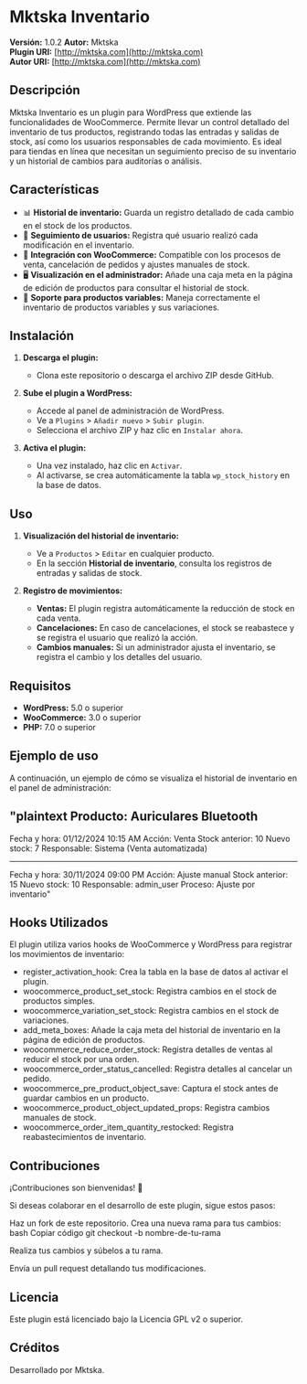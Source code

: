 # Mktska Inventario

**Versión:** 1.0.2
**Autor:** Mktska  
**Plugin URI:** [http://mktska.com](http://mktska.com)  
**Autor URI:** [http://mktska.com](http://mktska.com)

## Descripción

Mktska Inventario es un plugin para WordPress que extiende las funcionalidades de WooCommerce. Permite llevar un control detallado del inventario de tus productos, registrando todas las entradas y salidas de stock, así como los usuarios responsables de cada movimiento. Es ideal para tiendas en línea que necesitan un seguimiento preciso de su inventario y un historial de cambios para auditorías o análisis.

## Características

- 📊 **Historial de inventario:** Guarda un registro detallado de cada cambio en el stock de los productos.
- 👤 **Seguimiento de usuarios:** Registra qué usuario realizó cada modificación en el inventario.
- 🛒 **Integración con WooCommerce:** Compatible con los procesos de venta, cancelación de pedidos y ajustes manuales de stock.
- 🖥️ **Visualización en el administrador:** Añade una caja meta en la página de edición de productos para consultar el historial de stock.
- 🔄 **Soporte para productos variables:** Maneja correctamente el inventario de productos variables y sus variaciones.

## Instalación

1. **Descarga el plugin:**
   - Clona este repositorio o descarga el archivo ZIP desde GitHub.

2. **Sube el plugin a WordPress:**
   - Accede al panel de administración de WordPress.
   - Ve a `Plugins` > `Añadir nuevo` > `Subir plugin`.
   - Selecciona el archivo ZIP y haz clic en `Instalar ahora`.

3. **Activa el plugin:**
   - Una vez instalado, haz clic en `Activar`.
   - Al activarse, se crea automáticamente la tabla `wp_stock_history` en la base de datos.

## Uso

1. **Visualización del historial de inventario:**
   - Ve a `Productos` > `Editar` en cualquier producto.
   - En la sección **Historial de inventario**, consulta los registros de entradas y salidas de stock.

2. **Registro de movimientos:**
   - **Ventas:** El plugin registra automáticamente la reducción de stock en cada venta.
   - **Cancelaciones:** En caso de cancelaciones, el stock se reabastece y se registra el usuario que realizó la acción.
   - **Cambios manuales:** Si un administrador ajusta el inventario, se registra el cambio y los detalles del usuario.

## Requisitos

- **WordPress:** 5.0 o superior
- **WooCommerce:** 3.0 o superior
- **PHP:** 7.0 o superior

## Ejemplo de uso

A continuación, un ejemplo de cómo se visualiza el historial de inventario en el panel de administración:

"plaintext
Producto: Auriculares Bluetooth
-------------------
Fecha y hora: 01/12/2024 10:15 AM
Acción: Venta
Stock anterior: 10
Nuevo stock: 7
Responsable: Sistema (Venta automatizada)

-------------------
Fecha y hora: 30/11/2024 09:00 PM
Acción: Ajuste manual
Stock anterior: 15
Nuevo stock: 10
Responsable: admin_user
Proceso: Ajuste por inventario"


## Hooks Utilizados
El plugin utiliza varios hooks de WooCommerce y WordPress para registrar los movimientos de inventario:

- register_activation_hook: Crea la tabla en la base de datos al activar el plugin.
- woocommerce_product_set_stock: Registra cambios en el stock de productos simples.
- woocommerce_variation_set_stock: Registra cambios en el stock de variaciones.
- add_meta_boxes: Añade la caja meta del historial de inventario en la página de edición de productos.
- woocommerce_reduce_order_stock: Registra detalles de ventas al reducir el stock por una orden.
- woocommerce_order_status_cancelled: Registra detalles al cancelar un pedido.
- woocommerce_pre_product_object_save: Captura el stock antes de guardar cambios en un producto.
- woocommerce_product_object_updated_props: Registra cambios manuales de stock.
- woocommerce_order_item_quantity_restocked: Registra reabastecimientos de inventario.

## Contribuciones
¡Contribuciones son bienvenidas! 🎉

Si deseas colaborar en el desarrollo de este plugin, sigue estos pasos:

Haz un fork de este repositorio.
Crea una nueva rama para tus cambios:
bash
Copiar código
git checkout -b nombre-de-tu-rama

Realiza tus cambios y súbelos a tu rama.

Envía un pull request detallando tus modificaciones.

## Licencia
Este plugin está licenciado bajo la Licencia GPL v2 o superior.

## Créditos
Desarrollado por Mktska.

